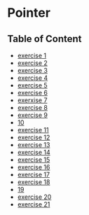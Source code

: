 # Pointer
## Table of Content
  * [exercise 1](https://github.com/LongY0529/C-programming/blob/master/C%20programming%20language%20fourth%20edition/8.%20Pointer/Exercise%201.c)  
  * [exercise 2](https://github.com/LongY0529/C-programming/blob/master/C%20programming%20language%20fourth%20edition/8.%20Pointer/Exercise%202.c) 
  
  * [exercise 3](https://github.com/LongY0529/C-programming/blob/master/C%20programming%20language%20fourth%20edition/8.%20Pointer/exercise%203.c)
  * [exercise 4](https://github.com/LongY0529/C-programming/blob/master/C%20programming%20language%20fourth%20edition/8.%20Pointer/exercise%204.c)
  * [exercise 5](https://github.com/LongY0529/C-programming/blob/master/C%20programming%20language%20fourth%20edition/8.%20Pointer/exercise%205.c)
  * [exercise 6](https://github.com/LongY0529/C-programming/blob/master/C%20programming%20language%20fourth%20edition/8.%20Pointer/exercise%206.c)
  * [exerxise 7](https://github.com/LongY0529/C-programming/blob/master/C%20programming%20language%20fourth%20edition/8.%20Pointer/exercise%207.c)
  * [exercise 8](https://github.com/LongY0529/C-programming/blob/master/C%20programming%20language%20fourth%20edition/8.%20Pointer/exercise%208.c)
  * [exercise 9](https://github.com/LongY0529/C-programming/blob/master/C%20programming%20language%20fourth%20edition/8.%20Pointer/exercise%209.c)
  * [10]()
  * [exercise 11](https://github.com/LongY0529/C-programming/blob/master/C%20programming%20language%20fourth%20edition/8.%20Pointer/exercise%2011.c)
  * [exercise 12](https://github.com/LongY0529/C-programming/blob/master/C%20programming%20language%20fourth%20edition/8.%20Pointer/exercise%2012.c)
  * [exercise 13]()
  * [exercise 14](https://github.com/LongY0529/C-programming/blob/master/C%20programming%20language%20fourth%20edition/8.%20Pointer/exercise%2014.c)
  * [exercise 15](https://github.com/LongY0529/C-programming/blob/master/C%20programming%20language%20fourth%20edition/8.%20Pointer/exercise%2015.c)
  * [exercise 16](https://github.com/LongY0529/C-programming/blob/master/C%20programming%20language%20fourth%20edition/8.%20Pointer/exercise%2016.c)
  * [exercise 17](https://github.com/LongY0529/C-programming/blob/master/C%20programming%20language%20fourth%20edition/8.%20Pointer/exercise%2017.c)
  * [exercise 18](https://github.com/LongY0529/C-programming/blob/master/C%20programming%20language%20fourth%20edition/8.%20Pointer/exercise%2018.c)
  * [19]()
  * [exercise 20](https://github.com/LongY0529/C-programming/blob/master/C%20programming%20language%20fourth%20edition/8.%20Pointer/exercise%2020.c)
  * [exercise 21](https://github.com/LongY0529/C-programming/blob/master/C%20programming%20language%20fourth%20edition/8.%20Pointer/exercise%2021.c)
  
